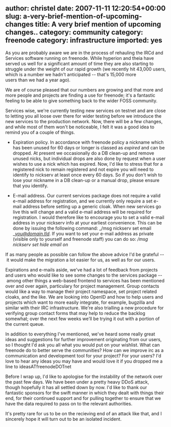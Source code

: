 author: christel
date: 2007-11-11 12:20:54+00:00
slug: a-very-brief-mention-of-upcoming-changes
title: A very brief mention of upcoming changes..
category: community
category: freenode
category: infrastructure
imported: yes
---
As you are probably aware we are in the process of rehauling the IRCd and Services software running on freenode. While hyperion and theia have served us well for a significant amount of time they are also starting to struggle under the weight of our rapid growth (we recently hit 43,000 users, which is a number we hadn't anticipated -- that's 15,000 more users than we had a year ago).

We are of course pleased that our numbers are growing and that more and more people and projects are finding a use for freenode; it's a fantastic feeling to be able to give something back to the wider FOSS community.

Services wise, we're currently testing new services on testnet and are close to letting you all loose over there for wider testing before we introduce the new services to the production network. Now, there will be a few changes, and while most of them won't be noticeable, I felt it was a good idea to remind you of a couple of things.



	
  * Expiration policy. In accordance with freenode policy a nickname which has been unused for 60 days or longer is classed as _expired_ and can be dropped. At present we occasionally do a DB clean-up and remove unused nicks, but individual drops are also done by request when a user wishes to use a nick which has expired. Now, I'd like to stress that for a registered nick to remain registered and not expire you will need to identify to nickserv at least once every 60 days. So if you don't wish to lose your nickname in a DB clean-up or a manual drop, please ensure that you identify.

	
  * E-mail address. Our current services package does not require a valid e-mail address for registration, and we currently only require a set e-mail address before setting up a generic cloak. When new services go live this will change and a valid e-mail address will be required for registration. I would therefore like to encourage you to set a valid e-mail address in your nickserv info at your earliest convenience. This can be done by issuing the following command: _/msg nickserv set email _[_you@domain.tld_](mailto:you@domain.tld). If you want to set your e-mail address as private (visible only to yourself and freenode staff) you can do so: _/msg nickserv set hide email on_


If as many people as possible can follow the above advice I'd be grateful -- it would make the migration a lot easier for us, as well as for our users.

Expirations and e-mails aside, we've had a lot of feedback from projects and users who would like to see some changes to the services package -- among other things a web-based frontend to services has been mentioned over and over again, particulary for project management. Group contacts would like a way to manage their project namespace, set project related cloaks, and the like. We are looking into OpenID and how to help users and projects which want to more easily integrate, for example, bugzilla and similar with their IRC infrastructure. We're also trialling a new procedure for verifying group contact forms that may help to reduce the backlog somewhat; over the next few weeks we'll be trying it out with a portion of the current queue.

In addition to everything I've mentioned, we've heard some really great ideas and suggestions for further improvement originating from our users, so I thought I'd ask you all what you would put on your wishlist. What can freenode do to better serve the communities? How can we improve irc as a communication and development tool for your project? For your users? I'd love to hear any ideas you may have and would love it if you dropped me a line to ideasATfreenodeDOTnet

Before I wrap up, I'd like to apologise for the instability of the network over the past few days. We have been under a pretty heavy DDoS attack, though hopefully it has all settled down by now. I'd like to thank our fantastic sponsors for the swift manner in which they dealt with things their end, for their continued support and for pulling together to ensure that we have the data required to pass on to the relevant authorities.

It's pretty rare for us to be on the recieving end of an attack like that, and I sincerely hope it will turn out to be an isolated incident.
